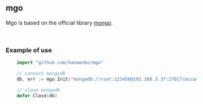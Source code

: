 ## mgo

Mgo is based on the official library [mongo](https://github.com/mongodb/mongo-go-driver).

<br>

### Example of use

```go
    import "github.com/hanwenbo/mgo"

    // connect mongodb
    db, err := mgo.Init("mongodb://root:123456@192.168.3.37:27017/account")

    // close mongodb
    defer Close(db)
```
